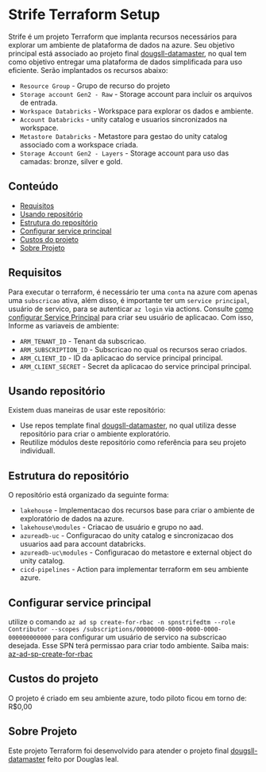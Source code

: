 # Strife Terraform Setup

Strife é um projeto Terraform que implanta recursos necessários para explorar um ambiente de plataforma de dados na azure. Seu objetivo principal está associado ao projeto final [dougsll-datamaster](https://github.com/lealdouglas/dougsll-datamaster), no qual tem como objetivo entregar uma plataforma de dados simplificada para uso eficiente.
Serão implantados os recursos abaixo:

- `Resource Group` - Grupo de recurso do projeto
- `Storage account Gen2 - Raw` - Storage account para incluir os arquivos de entrada.
- `Workspace Databricks` - Workspace para explorar os dados e ambiente.
- `Account Databricks` - unity catalog e usuarios sincronizados na workspace.
- `Metastore Databricks` - Metastore para gestao do unity catalog associado com a workspace criada.
- `Storage Account Gen2 - Layers` - Storage account para uso das camadas: bronze, silver e gold.

## Conteúdo

- [Requisitos](#requisitos)
- [Usando repositório](#iniciorapido)
- [Estrutura do repositório](#estrutura)
- [Configurar service principal](#configserviceprincipal)
- [Custos do projeto](#estrutura)
- [Sobre Projeto](#dougslldatamaster)



## Requisitos<a id="requisitos"></a>

Para executar o terraform, é necessário ter uma `conta` na azure com apenas uma `subscricao` ativa, além disso, é importante ter um `service principal`, usuário de servico, para se autenticar `az login` via actions. Consulte [como configurar Service Principal](#configserviceprincipal) para criar seu usuário de aplicacao.
Com isso, Informe as variaveis de ambiente:

- `ARM_TENANT_ID` - Tenant da subscricao.
- `ARM_SUBSCRIPTION_ID` - Subscricao no qual os recursos serao criados.
- `ARM_CLIENT_ID` - ID da aplicacao do service principal principal.
- `ARM_CLIENT_SECRET` - Secret da aplicacao do service principal principal.

## Usando repositório<a id="iniciorapido"></a>

Existem duas maneiras de usar este repositório:

- Use repos template final [dougsll-datamaster](https://github.com/lealdouglas/dougsll-datamaster), no qual utiliza desse repositório para criar o ambiente exploratório.
- Reutilize módulos deste repositório como referência para seu projeto individuall.

## Estrutura do repositório<a id="estrutura"></a>

O repositório está organizado da seguinte forma:

- `lakehouse` - Implementacao dos recursos base para criar o ambiente de exploratório de dados na azure.
- `lakehouse\modules` - Criacao de usuário e grupo no aad.
- `azureadb-uc` - Configuracao do unity catalog e sincronizacao dos usuarios aad para account databricks.
- `azureadb-uc\modules` - Configuracao do metastore e external object do unity catalog.
- `cicd-pipelines` - Action para implementar terraform em seu ambiente azure.

## Configurar service principal<a id="configserviceprincipal"></a>

utilize o comando `az ad sp create-for-rbac -n spnstrifedtm --role Contributor --scopes /subscriptions/00000000-0000-0000-0000-000000000000` para configurar um usuário de servico na subscricao desejada. Esse SPN terá permissao para criar todo ambiente.
Saiba mais: [az-ad-sp-create-for-rbac](https://learn.microsoft.com/pt-br/cli/azure/ad/sp?view=azure-cli-latest#az-ad-sp-create-for-rbac)

## Custos do projeto<a id="estrutura"></a>

O projeto é criado em seu ambiente azure, todo piloto ficou em torno de: R$0,00

## Sobre Projeto<a id="dougslldatamaster"></a>

Este projeto Terraform foi desenvolvido para atender o projeto final [dougsll-datamaster](https://github.com/lealdouglas/dougsll-datamaster) feito por Douglas leal.
